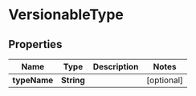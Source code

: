 

# VersionableType


## Properties

| Name | Type | Description | Notes |
|------------ | ------------- | ------------- | -------------|
|**typeName** | **String** |  |  [optional] |



